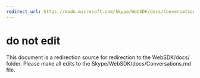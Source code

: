 ```yaml
---
redirect_url: https://msdn.microsoft.com/Skype/WebSDK/docs/Conversations
---
```

# do not edit
This document is a redirection source for redirection to the WebSDK/docs/ folder. Please make all edits to the Skype/WebSDK/docs/Conversations.md file.

